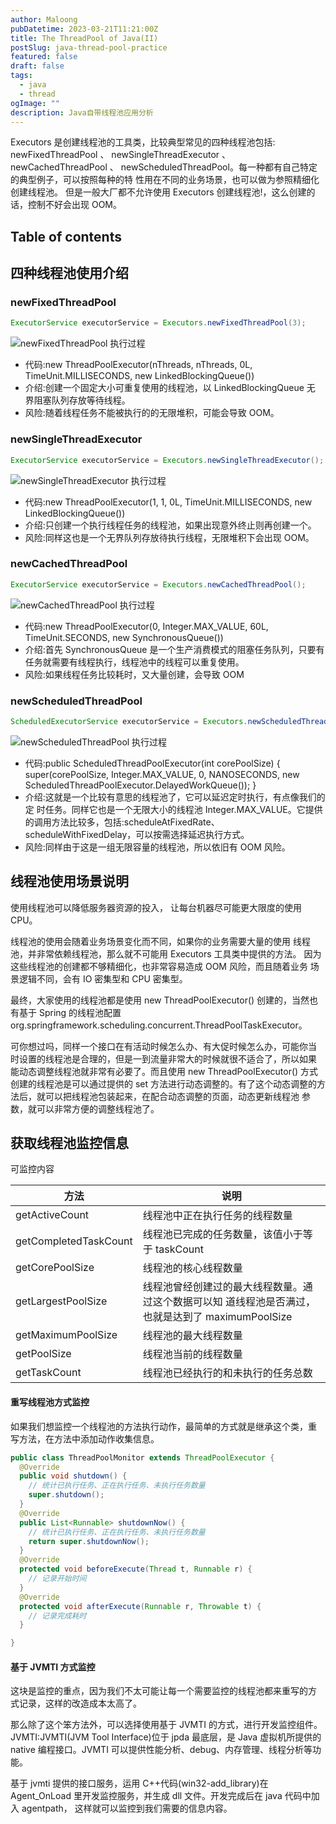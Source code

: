 ```yaml
---
author: Maloong
pubDatetime: 2023-03-21T11:21:00Z
title: The ThreadPool of Java(II)
postSlug: java-thread-pool-practice
featured: false
draft: false
tags:
  - java
  - thread
ogImage: ""
description: Java自带线程池应用分析
---
```


Executors 是创建线程池的工具类，比较典型常见的四种线程池包括: newFixedThreadPool 、 newSingleThreadExecutor 、 newCachedThreadPool 、 newScheduledThreadPool。每一种都有自己特定的典型例子，可以按照每种的特 性用在不同的业务场景，也可以做为参照精细化创建线程池。
但是一般大厂都不允许使用 Executors 创建线程池!，这么创建的话，控制不好会出现 OOM。

## Table of contents

## 四种线程池使用介绍

### newFixedThreadPool

```java
ExecutorService executorService = Executors.newFixedThreadPool(3);
```

![newFixedThreadPool 执行过程](https://s2.loli.net/2023/03/22/Dw1q9uZJcTbkp7L.png)

- 代码:new ThreadPoolExecutor(nThreads, nThreads, 0L, TimeUnit.MILLISECONDS, new LinkedBlockingQueue<Runnable>())
- 介绍:创建一个固定大小可重复使用的线程池，以 LinkedBlockingQueue 无 界阻塞队列存放等待线程。
- 风险:随着线程任务不能被执行的的无限堆积，可能会导致 OOM。

### newSingleThreadExecutor

```java
ExecutorService executorService = Executors.newSingleThreadExecutor();
```

![newSingleThreadExecutor 执行过程](https://s2.loli.net/2023/03/22/EaZI1R3VfLjKXAt.png)

- 代码:new ThreadPoolExecutor(1, 1, 0L, TimeUnit.MILLISECONDS, new LinkedBlockingQueue<Runnable>())
- 介绍:只创建一个执行线程任务的线程池，如果出现意外终止则再创建一个。
- 风险:同样这也是一个无界队列存放待执行线程，无限堆积下会出现 OOM。

### newCachedThreadPool

```java
ExecutorService executorService = Executors.newCachedThreadPool();
```

![newCachedThreadPool 执行过程](https://s2.loli.net/2023/03/22/65gvcTm4IxXRN38.png)

- 代码:new ThreadPoolExecutor(0, Integer.MAX_VALUE, 60L, TimeUnit.SECONDS, new SynchronousQueue<Runnable>())
- 介绍:首先 SynchronousQueue 是一个生产消费模式的阻塞任务队列，只要有 任务就需要有线程执行，线程池中的线程可以重复使用。
- 风险:如果线程任务比较耗时，又大量创建，会导致 OOM

### newScheduledThreadPool

```java
ScheduledExecutorService executorService = Executors.newScheduledThreadPool(1);
```

![newScheduledThreadPool 执行过程](https://s2.loli.net/2023/03/22/9vqlTDUKOXp7ZCf.png)

- 代码:public ScheduledThreadPoolExecutor(int corePoolSize) { super(corePoolSize, Integer.MAX_VALUE, 0, NANOSECONDS, new ScheduledThreadPoolExecutor.DelayedWorkQueue()); }
- 介绍:这就是一个比较有意思的线程池了，它可以延迟定时执行，有点像我们的定 时任务。同样它也是一个无限大小的线程池 Integer.MAX_VALUE。它提供的调用方法比较多，包括:scheduleAtFixedRate、scheduleWithFixedDelay，可以按需选择延迟执行方式。
- 风险:同样由于这是一组无限容量的线程池，所以依旧有 OOM 风险。

## 线程池使用场景说明

使用线程池可以降低服务器资源的投入， 让每台机器尽可能更大限度的使用 CPU。

线程池的使用会随着业务场景变化而不同，如果你的业务需要大量的使用 线程池，并非常依赖线程池，那么就不可能用 Executors 工具类中提供的方法。 因为这些线程池的创建都不够精细化，也非常容易造成 OOM 风险，而且随着业务 场景逻辑不同，会有 IO 密集型和 CPU 密集型。

最终，大家使用的线程池都是使用 new ThreadPoolExecutor() 创建的，当然也 有基于 Spring 的线程池配置 org.springframework.scheduling.concurrent.ThreadPoolTaskExecutor。

可你想过吗，同样一个接口在有活动时候怎么办、有大促时候怎么办，可能你当 时设置的线程池是合理的，但是一到流量非常大的时候就很不适合了，所以如果 能动态调整线程池就非常有必要了。而且使用 new ThreadPoolExecutor() 方式 创建的线程池是可以通过提供的 set 方法进行动态调整的。有了这个动态调整的方法后，就可以把线程池包装起来，在配合动态调整的页面，动态更新线程池 参数，就可以非常方便的调整线程池了。

## 获取线程池监控信息

可监控内容

| 方法                  | 说明                                                                                              |
| --------------------- | ------------------------------------------------------------------------------------------------- |
| getActiveCount        | 线程池中正在执行任务的线程数量                                                                    |
| getCompletedTaskCount | 线程池已完成的任务数量，该值小于等于 taskCount                                                    |
| getCorePoolSize       | 线程池的核心线程数量                                                                              |
| getLargestPoolSize    | 线程池曾经创建过的最大线程数量。通过这个数据可以知 道线程池是否满过，也就是达到了 maximumPoolSize |
| getMaximumPoolSize    | 线程池的最大线程数量                                                                              |
| getPoolSize           | 线程池当前的线程数量                                                                              |
| getTaskCount          | 线程池已经执行的和未执行的任务总数                                                                |

#### 重写线程池方式监控

如果我们想监控一个线程池的方法执行动作，最简单的方式就是继承这个类，重 写方法，在方法中添加动作收集信息。

```java
public class ThreadPoolMonitor extends ThreadPoolExecutor {
  @Override
  public void shutdown() {
    // 统计已执行任务、正在执行任务、未执行任务数量
    super.shutdown();
  }
  @Override
  public List<Runnable> shutdownNow() {
    // 统计已执行任务、正在执行任务、未执行任务数量
    return super.shutdownNow();
  }
  @Override
  protected void beforeExecute(Thread t, Runnable r) {
    // 记录开始时间
  }
  @Override
  protected void afterExecute(Runnable r, Throwable t) {
    // 记录完成耗时
  }

}
```

#### 基于 JVMTI 方式监控

这块是监控的重点，因为我们不太可能让每一个需要监控的线程池都来重写的方 式记录，这样的改造成本太高了。

那么除了这个笨方法外，可以选择使用基于 JVMTI 的方式，进行开发监控组件。 JVMTI:JVMTI(JVM Tool Interface)位于 jpda 最底层，是 Java 虚拟机所提供的 native 编程接口。JVMTI 可以提供性能分析、debug、内存管理、线程分析等功 能。

基于 jvmti 提供的接口服务，运用 C++代码(win32-add_library)在 Agent_OnLoad 里开发监控服务，并生成 dll 文件。开发完成后在 java 代码中加入 agentpath， 这样就可以监控到我们需要的信息内容。
